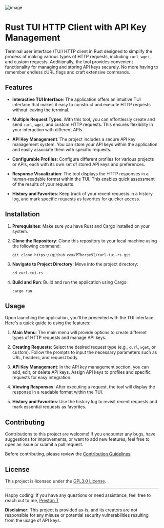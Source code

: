 ![image](https://github.com/PThorpe92/curl-tui-rs/assets/121899304/69756e3b-e334-4086-b8f8-a85ca0317ba3)

# Rust TUI HTTP Client with API Key Management


Terminal user interface (TUI) HTTP client in Rust designed to simplify the process of making various types of HTTP requests, including `curl`, `wget`, and custom requests. Additionally, the tool
provides convenient functionality for managing and storing API keys securely. No more having to remember endless cURL flags and craft extensive commands.

## Features

- **Interactive TUI Interface**: The application offers an intuitive TUI interface that makes it easy to construct and execute HTTP requests without leaving the terminal.

- **Multiple Request Types**: With this tool, you can effortlessly create and send `curl`, `wget`, and custom HTTP requests. This ensures flexibility in your interaction with different APIs.

- **API Key Management**: The project includes a secure API key management system. You can store your API keys within the application and easily associate them with specific requests.

- **Configurable Profiles**: Configure different profiles for various projects or APIs, each with its own set of stored API keys and preferences.

- **Response Visualization**: The tool displays the HTTP responses in a human-readable format within the TUI. This enables quick assessment of the results of your requests.

- **History and Favorites**: Keep track of your recent requests in a history log, and mark specific requests as favorites for quicker access.

## Installation

1. **Prerequisites**: Make sure you have Rust and Cargo installed on your system.

2. **Clone the Repository**: Clone this repository to your local machine using the following command:
   ```
   git clone https://github.com/PThorpe92/curl-tui-rs.git
   ```

3. **Navigate to Project Directory**: Move into the project directory:
   ```
   cd curl-tui-rs
   ```

4. **Build and Run**: Build and run the application using Cargo:
   ```
   cargo run
   ```

## Usage

Upon launching the application, you'll be presented with the TUI interface. Here's a quick guide to using the features:

1. **Main Menu**: The main menu will provide options to create different types of HTTP requests and manage API keys.

2. **Creating Requests**: Select the desired request type (e.g., `curl`, `wget`, or custom). Follow the prompts to input the necessary parameters such as URL, headers, and request body.

3. **API Key Management**: In the API key management section, you can add, edit, or delete API keys. Assign API keys to profiles and specific requests for easy integration.

4. **Viewing Responses**: After executing a request, the tool will display the response in a readable format within the TUI.

5. **History and Favorites**: Use the history log to revisit recent requests and mark essential requests as favorites.

## Contributing

Contributions to this project are welcome! If you encounter any bugs, have suggestions for improvements, or want to add new features, feel free to open an issue or submit a pull request.

Before contributing, please review the [Contribution Guidelines](CONTRIBUTING.md).

## License

This project is licensed under the [GPL3.0 License](LICENSE).

---

Happy coding! If you have any questions or need assistance, feel free to reach out to me, [Preston T](https://github.com/PThorpe92)

**Disclaimer:** This project is provided as-is, and its creators are not responsible for any misuse or potential security vulnerabilities resulting from the usage of API keys.
